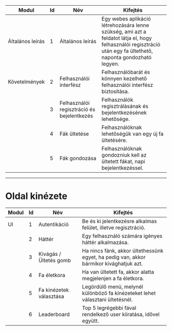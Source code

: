 | Modul  | Id  | Név  | Kifejtés  |
|---|---|---|---|
|  Általános leírás |  1 | Általános leírás  | Egy webes aplikáció létrehozására lenne szükség, ami azt a feldatot látja el, hogy felhasználói regisztráció után egy fa ültethető, naponta gondozható legyen.  |
|  Követelmények |  2 | Felhasználói interfész  | Felhasználóbarát és könnyen kezelhető felhasználói interfész biztosítása.  |
|   |  3 |  Felhasználói regisztráció és bejelentkezés |  Felhasználók regisztrálásának és bejelentkezésének lehetősége. |
|   |  4 |  Fák ültetése | Felhasználóknak lehetőségük van egy új fa ültetésére.  |
|   |  5 | Fák gondozása  | Felhasználóknak gondozniuk kell az ültetett fákat, napi bejelentkezéssel.  |
___ 
 # Oldal kinézete
| Modul  | Id  | Név  |  Kifejtés |
|---|---|---|---|
| UI  | 1  |  Autentikáció | Be és ki jelentkezésre alkalmas felület, illetve regisztráció.  |
|   | 2  | Háttér  | Egy felhasználó számára igényes háttér alkalmazása.  |
|   | 3  | Kivágás / Ültetés gomb  | Ha nincs fánk, akkor ültethessünk egyet, ha pedig van, akkor bármikor kivághatjuk azt.  |
|   | 4  | Fa életkora  | Ha van ültetett fa, akkor alatta megjelenjen a fa életkora.  |
|   | 5  | Fa kinézetek választása  | Legördülő menü, melynél különböző fa kinézeteket lehet választani ültetésnél.  |
|   | 6  | Leaderboard  | Top 5 legrégebbi fával rendelkező user kiiratása, idővel együtt.  |
